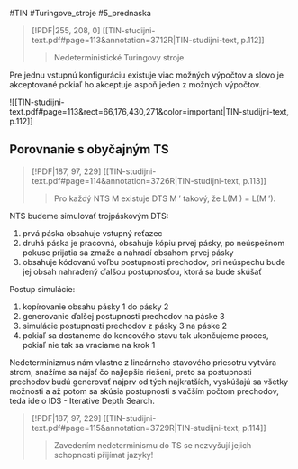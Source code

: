 #TIN #Turingove_stroje #5_prednaska
> [!PDF|255, 208, 0] [[TIN-studijni-text.pdf#page=113&annotation=3712R|TIN-studijni-text, p.112]]
> > Nedeterministické Turingovy stroje

Pre jednu vstupnú konfiguráciu existuje viac možných výpočtov a slovo je akceptované pokiaľ ho akceptuje aspoň jeden z možných výpočtov.

![[TIN-studijni-text.pdf#page=113&rect=66,176,430,271&color=important|TIN-studijni-text, p.112]]

## Porovnanie s obyčajným TS
> [!PDF|187, 97, 229] [[TIN-studijni-text.pdf#page=114&annotation=3726R|TIN-studijni-text, p.113]]
> > Pro každý NTS  M  existuje DTS  M  ′  takový, že  L(M  ) =  L(M  ′).

NTS budeme simulovať trojpáskovým DTS:
1. prvá páska obsahuje vstupný reťazec
2. druhá páska je pracovná, obsahuje kópiu prvej pásky, po neúspešnom pokuse prijatia sa zmaže a nahradí obsahom prvej pásky
3. obsahuje kódovanú voľbu postupnosti prechodov, pri neúspechu bude jej obsah nahradený ďalšou postupnosťou, ktorá sa bude skúšať

Postup simulácie:
1. kopírovanie obsahu pásky 1 do pásky 2
2. generovanie ďalšej postupnosti prechodov na páske 3
3. simulácie postupnosti prechodov z pásky 3 na páske 2
4. pokiaľ sa dostaneme do koncového stavu tak ukončujeme proces, pokiaľ nie tak sa vraciame na krok 1

Nedeterminizmus nám vlastne z lineárneho stavového priesotru vytvára strom, snažíme sa nájsť čo najlepšie riešeni, preto sa postupnosti prechodov budú generovať najprv od tých najkratších, vyskúšajú sa všetky možnosti a až potom sa skúsia postupnosti s vačším počtom prechodov, teda ide o IDS - Iterative Depth Search.

> [!PDF|187, 97, 229] [[TIN-studijni-text.pdf#page=115&annotation=3729R|TIN-studijni-text, p.114]]
> > Zavedením nedeterminismu do TS se nezvyšují jejich schopnosti přijímat jazyky!


